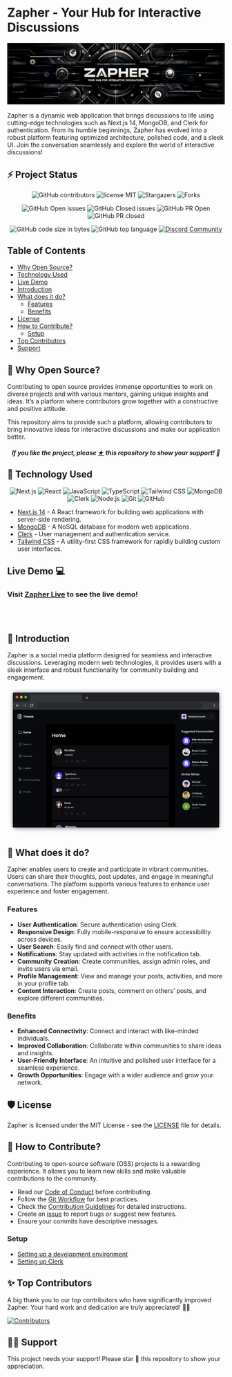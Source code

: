 # Zapher - Your Hub for Interactive Discussions

[![Zapher Banner](.github/assets/mainBanner.png)](https://github.com/mdkaifansari04/Zapher)

Zapher is a dynamic web application that brings discussions to life using cutting-edge technologies such as Next.js 14, MongoDB, and Clerk for authentication. From its humble beginnings, Zapher has evolved into a robust platform featuring optimized architecture, polished code, and a sleek UI. Join the conversation seamlessly and explore the world of interactive discussions!

## ⚡ Project Status

<div align="center">

![GitHub contributors](https://img.shields.io/github/contributors/mdkaifansari04/Zapher?style=for-the-badge&color=%2314B8A5)
![license MIT](https://img.shields.io/github/license/mdkaifansari04/Zapher?style=for-the-badge&color=%2314B8A5)
![Stargazers](https://img.shields.io/github/stars/mdkaifansari04/Zapher?style=for-the-badge&color=%2314B8A5)
![Forks](https://img.shields.io/github/forks/mdkaifansari04/Zapher?style=for-the-badge&color=%2314B8A5)

![GitHub Open issues](https://img.shields.io/github/issues/mdkaifansari04/Zapher?style=for-the-badge&color=%2314B8A5)
![GitHub Closed issues](https://img.shields.io/github/issues-closed/mdkaifansari04/Zapher?style=for-the-badge&color=%2314B8A5)
![GitHub PR Open](https://img.shields.io/github/issues-pr/mdkaifansari04/Zapher?style=for-the-badge&color=%2314B8A5)
![GitHub PR closed](https://img.shields.io/github/issues-pr-closed/mdkaifansari04/Zapher?style=for-the-badge&color=%2314B8A5)

![GitHub code size in bytes](https://img.shields.io/github/languages/code-size/mdkaifansari04/Zapher?style=for-the-badge&color=%2314B8A5)
![GitHub top language](https://img.shields.io/github/languages/top/mdkaifansari04/Zapher?style=for-the-badge&color=%2314B8A5)
[![Discord Community](https://img.shields.io/badge/Join-Discord_Community-%2314B8A5.svg?style=for-the-badge&logo=discord&logoColor=white)](https://discord.gg/qqnfcudX)

</div>

## Table of Contents

- [Why Open Source?](#-why-open-source)
- [Technology Used](#-technology-used)
- [Live Demo](#live-demo-)
- [Introduction](#-introduction)
- [What does it do?](#-what-does-it-do)
  - [Features](#features)
  - [Benefits](#benefits)
- [License](#%EF%B8%8F-license)
- [How to Contribute?](#-how-to-contribute)
  - [Setup](#setup)
- [Top Contributors](#-top-contributors)
- [Support](#-support)

## 🤔 Why Open Source?

Contributing to open source provides immense opportunities to work on diverse projects and with various mentors, gaining unique insights and ideas. It’s a platform where contributors grow together with a constructive and positive attitude.

This repository aims to provide such a platform, allowing contributors to bring innovative ideas for interactive discussions and make our application better.

<h5 align="center"><i>If you like the project, please <a href="https://github.com/mdkaifansari04/Zapher/stargazers">★</a> this repository to show your support! 🤩</i></h5>

## 🚀 Technology Used

<div align="center">
  
  ![Next.js](https://img.shields.io/badge/Next.js-000000?style=for-the-badge&logo=nextdotjs&logoColor=white)
  ![React](https://img.shields.io/badge/React-20232A?style=for-the-badge&logo=react&logoColor=61DAFB)
  ![JavaScript](https://img.shields.io/badge/JavaScript-F7DF1E?style=for-the-badge&logo=javascript&logoColor=black)
  ![TypeScript](https://img.shields.io/badge/TypeScript-007ACC?style=for-the-badge&logo=typescript&logoColor=white)
  ![Tailwind CSS](https://img.shields.io/badge/Tailwind_CSS-38B2AC?style=for-the-badge&logo=tailwind-css&logoColor=white)
  ![MongoDB](https://img.shields.io/badge/MongoDB-47A248?style=for-the-badge&logo=mongodb&logoColor=white)
  ![Clerk](https://img.shields.io/badge/Clerk-512DA8?style=for-the-badge&logo=clerk&logoColor=white)
  ![Node.js](https://img.shields.io/badge/Node.js-339933?style=for-the-badge&logo=nodedotjs&logoColor=white)
  ![Git](https://img.shields.io/badge/Git-F05032?style=for-the-badge&logo=git&logoColor=white)
  ![GitHub](https://img.shields.io/badge/GitHub-181717?style=for-the-badge&logo=github&logoColor=white)
  
</div>

- [Next.js 14](https://nextjs.org) - A React framework for building web applications with server-side rendering.
- [MongoDB](https://www.mongodb.com) - A NoSQL database for modern web applications.
- [Clerk](https://clerk.dev) - User management and authentication service.
- [Tailwind CSS](https://tailwindcss.com) - A utility-first CSS framework for rapidly building custom user interfaces.

## Live Demo 💻

### Visit [Zapher Live](https://zapher.vercel.app/sign-in) to see the live demo!

<br />
<br />

## 👋 Introduction

Zapher is a social media platform designed for seamless and interactive discussions. Leveraging modern web technologies, it provides users with a sleek interface and robust functionality for community building and engagement.

[![Zapher Banner](.github/assets/browser.png)](https://github.com/mdkaifansari04/Zapher)

## 🔨 What does it do?

Zapher enables users to create and participate in vibrant communities. Users can share their thoughts, post updates, and engage in meaningful conversations. The platform supports various features to enhance user experience and foster engagement.

### Features

- **User Authentication**: Secure authentication using Clerk.
- **Responsive Design**: Fully mobile-responsive to ensure accessibility across devices.
- **User Search**: Easily find and connect with other users.
- **Notifications**: Stay updated with activities in the notification tab.
- **Community Creation**: Create communities, assign admin roles, and invite users via email.
- **Profile Management**: View and manage your posts, activities, and more in your profile tab.
- **Content Interaction**: Create posts, comment on others’ posts, and explore different communities.

### Benefits

- **Enhanced Connectivity**: Connect and interact with like-minded individuals.
- **Improved Collaboration**: Collaborate within communities to share ideas and insights.
- **User-Friendly Interface**: An intuitive and polished user interface for a seamless experience.
- **Growth Opportunities**: Engage with a wider audience and grow your network.

## 🛡️ License

Zapher is licensed under the MIT License - see the [LICENSE](LICENSE) file for details.

## 🤔 How to Contribute?

Contributing to open-source software (OSS) projects is a rewarding experience. It allows you to learn new skills and make valuable contributions to the community.

- Read our [Code of Conduct](CODE_OF_CONDUCT.md) before contributing.
- Follow the [Git Workflow](docs/git.md) for best practices.
- Check the [Contribution Guidelines](CONTRIBUTING.md) for detailed instructions.
- Create an [issue](https://github.com/mdkaifansari04/Zapher/issues) to report bugs or suggest new features.
- Ensure your commits have descriptive messages.

### Setup

- [Setting up a development environment](docs/setup.md)
- [Setting up Clerk](docs/clerk.md)

## ✨ Top Contributors

A big thank you to our top contributors who have significantly improved Zapher. Your hard work and dedication are truly appreciated! 🌟😄

[![Contributors](https://contrib.rocks/image?repo=mdkaifansari04/Zapher)](https://github.com/mdkaifansari04/Zapher/graphs/contributors)

## 🙏🏽 Support

This project needs your support! Please star 🌟 this repository to show your appreciation.
